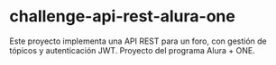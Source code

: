 # challenge-api-rest-alura-one
Este proyecto implementa una API REST para un foro, con gestión de tópicos y autenticación JWT. Proyecto del programa Alura + ONE.
